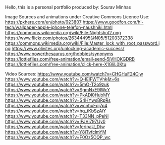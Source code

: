Hello, this is a personal portfolio produced by: Sourav Minhas

Image Sources and animations under Creative Commons Licence Use:
https://pxhere.com/en/photo/923807
https://www.goodfon.com/hi-tech/wallpaper-apple-iphone-telefon-naushniki.html
https://commons.wikimedia.org/wiki/File:Nightshot2.png
https://www.flickr.com/photos/26344495@N05/51203372338
https://commons.wikimedia.org/wiki/File:Master_lock_with_root_password.jpg
https://www.olivites.org/unlocking-academic-success/
https://www.powerthesaurus.org/hobbies/synonyms
https://lottiefiles.com/free-animation/email-send-5jVHOKGDRB
https://lottiefiles.com/free-animation/click-here-X1GliL0Ktu

Video Sources:
https://www.youtube.com/watch?v=CHGHuF24Cjw
https://www.youtube.com/watch?v=Q-IElFWTVhk&t=6s
https://www.youtube.com/watch?v=5mO-T2o9zuk
https://www.youtube.com/watch?v=SgmNxE9lWcY
https://www.youtube.com/watch?v=PkADl0HubMY
https://www.youtube.com/watch?v=S4HYwsBRpRs
https://www.youtube.com/watch?v=wcnhuEqj7p4
https://www.youtube.com/watch?v=hq_tKbSzAiY
https://www.youtube.com/watch?v=T33NN_pPeNI
https://www.youtube.com/watch?v=lPJVi797Uy0
https://www.youtube.com/watch?v=feripaU_Dtw
https://www.youtube.com/watch?v=Y8iTvfclmYM
https://www.youtube.com/watch?v=F0Oz5OQP_wc
